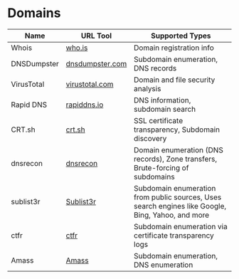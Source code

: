# Domains

| Name            | URL Tool                         | Supported Types                        |
|-----------------|----------------------------------|----------------------------------------|
| Whois           | [who.is](https://who.is/)       | Domain registration info               |
| DNSDumpster     | [dnsdumpster.com](https://dnsdumpster.com/) | Subdomain enumeration, DNS records  |
| VirusTotal      | [virustotal.com](https://www.virustotal.com/gui/home/upload) | Domain and file security analysis   |
| Rapid DNS       | [rapiddns.io](https://rapiddns.io/) | DNS information, subdomain search    |
| CRT.sh          | [crt.sh](https://crt.sh/)       | SSL certificate transparency, Subdomain discovery          |
| dnsrecon          | [dnsrecon](https://github.com/darkoperator/dnsrecon)       | Domain enumeration (DNS records), Zone transfers, Brute-forcing of subdomains         |
| sublist3r          | [Sublist3r](https://github.com/aboul3la/Sublist3r)       | Subdomain enumeration from public sources, Uses search engines like Google, Bing, Yahoo, and more          |
| ctfr          | [ctfr](https://github.com/UnaPibaGeek/ctfr)       | Subdomain enumeration via certificate transparency logs          |
| Amass          | [Amass](https://github.com/OWASP/Amass)       | Subdomain enumeration, DNS enumeration         |








